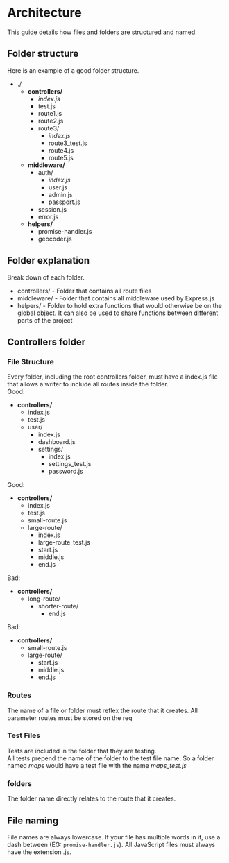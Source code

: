 # Architecture
This guide details how files and folders are structured and named.

## Folder structure
Here is an example of a good folder structure.
- ./
  - **controllers/**
     - _index.js_  
     - test.js
     - route1.js  
     - route2.js  
     - route3/  
       - _index.js_
       - route3_test.js
       - route4.js
       - route5.js
  - **middleware/**
    - auth/
      - _index.js_
      - user.js
      - admin.js
      - passport.js
    - session.js
    - error.js
  - **helpers/**  
    - promise-handler.js
    - geocoder.js

## Folder explanation
Break down of each folder.
- controllers/ - Folder that contains all route files
- middleware/ - Folder that contains all middleware used by Express.js
- helpers/ - Folder to hold extra functions that would otherwise be on the global object. It can also be used to share functions between different parts of the project

## Controllers folder

### File Structure
Every folder, including the root controllers folder, must have a index.js file that allows a writer to include all routes inside the folder.  
Good:  
- **controllers/**
  - index.js
  - test.js
  - user/
    - index.js
    - dashboard.js  
    - settings/
      - index.js
      - settings_test.js
      - password.js

Good:
- **controllers/**
  - index.js
  - test.js
  - small-route.js
  - large-route/
    - index.js
    - large-route_test.js
    - start.js
    - middle.js
    - end.js

Bad:
- **controllers/**
  - long-route/
    - shorter-route/
      - end.js

Bad:
- **controllers/**
  - small-route.js
  - large-route/
    - start.js
    - middle.js
    - end.js   

### Routes
The name of a file or folder must reflex the route that it creates.  All parameter routes must be stored on the req

### Test Files
Tests are included in the folder that they are testing.  
All tests prepend the name of the folder to the test file name. So a folder named _maps_ would have a test file with the name *maps_test.js*



### folders
The folder name directly relates to the route that it creates.

## File naming
File names are always lowercase. If your file has multiple words in it, use a dash between (EG: `promise-handler.js`).
All JavaScript files must always have the extension .js.  
